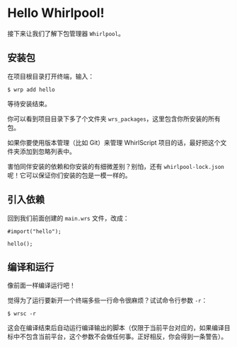 # Hello Whirlpool!

接下来让我们了解下包管理器 `Whirlpool`。

## 安装包

在项目根目录打开终端，输入：

```shell
$ wrp add hello
```

等待安装结束。

你可以看到项目目录下多了个文件夹 `wrs_packages`，这里包含你所安装的所有包。

如果你要使用版本管理（比如 Git）来管理 WhirlScript 项目的话，最好把这个文件夹添加到忽略列表中。

害怕同伴安装的依赖和你安装的有细微差别？别怕，还有 `whirlpool-lock.json` 呢！它可以保证你们安装的包是一模一样的。

## 引入依赖

回到我们前面创建的 `main.wrs` 文件，改成：

```whirlscript
#import("hello");

hello();
```

## 编译和运行

像前面一样编译运行吧！

觉得为了运行要新开一个终端多些一行命令很麻烦？试试命令行参数 `-r`：

```shell
$ wrsc -r
```

这会在编译结束后自动运行编译输出的脚本（仅限于当前平台对应的，如果编译目标中不包含当前平台，这个参数不会做任何事。正好相反，你会得到一条警告）。

